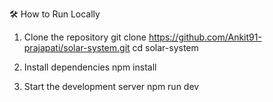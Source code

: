 🛠️ How to Run Locally

1. Clone the repository
git clone https://github.com/Ankit91-prajapati/solar-system.git
cd solar-system

2. Install dependencies
npm install
3. Start the development server
npm run dev
